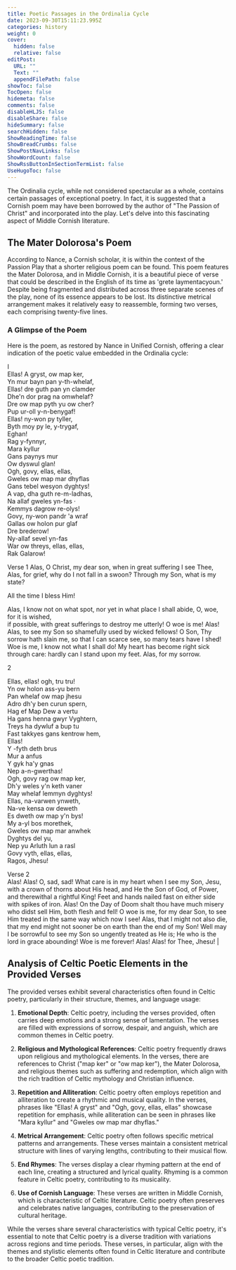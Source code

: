 ```yaml
---
title: Poetic Passages in the Ordinalia Cycle
date: 2023-09-30T15:11:23.995Z
categories: history
weight: 0
cover:
  hidden: false
  relative: false
editPost:
  URL: ""
  Text: ""
  appendFilePath: false
showToc: false
TocOpen: false
hidemeta: false
comments: false
disableHLJS: false
disableShare: false
hideSummary: false
searchHidden: false
ShowReadingTime: false
ShowBreadCrumbs: false
ShowPostNavLinks: false
ShowWordCount: false
ShowRssButtonInSectionTermList: false
UseHugoToc: false
---
```


The Ordinalia cycle, while not considered spectacular as a whole, contains certain passages of exceptional poetry. In fact, it is suggested that a Cornish poem may have been borrowed by the author of "The Passion of Christ" and incorporated into the play. Let's delve into this fascinating aspect of Middle Cornish literature.

## The Mater Dolorosa's Poem

According to Nance, a Cornish scholar, it is within the context of the Passion Play that a shorter religious poem can be found. This poem features the Mater Dolorosa, and in Middle Cornish, it is a beautiful piece of verse that could be described in the English of its time as 'grete laymentacyoun.' Despite being fragmented and distributed across three separate scenes of the play, none of its essence appears to be lost. Its distinctive metrical arrangement makes it relatively easy to reassemble, forming two verses, each comprising twenty-five lines.

### A Glimpse of the Poem

Here is the poem, as restored by Nance in Unified Cornish, offering a clear indication of the poetic value embedded in the Ordinalia cycle:

I  
Ellas! A gryst, ow map ker,  
Yn mur bayn pan y-th-whelaf,  
Ellas! dre guth pan yn clamder  
Dhe'n dor prag na omwhelaf?  
Dre ow map pyth yu ow cher?  
Pup ur-oll y-n-benygaf!  
Ellas! ny-won py tyller,  
Byth moy py le, y-trygaf,  
Eghan!  
Rag y-fynnyr,  
Mara kyllur  
Gans paynys mur  
Ow dyswul glan!  
Ogh, govy, ellas, ellas,  
Gweles ow map mar dhyflas  
Gans tebel wesyon dyghtys!  
A vap, dha guth re-m-ladhas,  
Na allaf gweles yn-fas ·  
Kemmys dagrow re-olys!  
Govy, ny-won pandr 'a wraf  
Gallas ow holon pur glaf  
Dre brederow!  
Ny-allaf sevel yn-fas  
War ow threys, ellas, ellas,  
Rak Galarow!  

Verse 1
Alas, O Christ, my dear son, 
when in great suffering I see Thee,
Alas, for grief, why do I not fall in a swoon? 
Through my Son, what is my state?

All the time I bless Him!

Alas, I know not on what spot, 
nor yet in what place I shall abide,
O, woe,  
for it is wished,  
if possible, with great sufferings to destroy me utterly!
O woe is me!  Alas! Alas, to see my Son so shamefully used by wicked fellows!
O Son, Thy sorrow hath slain me, so that I can scarce see, so many tears have I shed!
Woe is me, I know not what I shall do!
My heart has become right sick through care: hardly can I stand upon my feet.
Alas, for my sorrow.


2  


Ellas, ellas! ogh, tru tru!  
Yn ow holon ass-yu bern  
Pan whelaf ow map jhesu  
Adro dh'y ben curun spern,  
Hag ef Map Dew a vertu  
Ha gans henna gwyr Vyghtern,  
Treys ha dywluf a bup tu  
Fast takkyes gans kentrow hem,  
Ellas!  
Y -fyth deth brus  
Mur a anfus  
Y gyk ha'y gnas  
Nep a-n-gwerthas!  
Ogh, govy rag ow map ker,  
Dh'y weles y'n keth vaner  
May whelaf lemmyn dyghtys!  
Ellas, na-varwen ynweth,  
Na-ve kensa ow deweth  
Es dweth ow map y'n bys!  
My a-yl bos morethek,  
Gweles ow map mar anwhek  
Dyghtys del yu,  
Nep yu Arluth lun a rasl  
Govy vyth, ellas, ellas,  
Ragos, Jhesu!  




Verse 2  
Alas! Alas! O, sad, sad! 
What care is in my heart
when I see my Son, Jesu, 
with a crown of thorns about His head,
and He the Son of God, of Power, 
and therewithal a rightful King! 
Feet and hands nailed fast on either side with spikes of iron. 
Alas! On the Day of Doom shalt thou have much misery
who didst sell Him, 
both flesh and fell! 
O woe is me, for my
dear Son, to see Him treated in the same way which now I see!
Alas, that I might not also die, 
that my end might not sooner
be on earth than the end of my Son! 
Well may I be sorrowful
to see my Son so ungently treated as He is; He who is the lord
in grace abounding! 
Woe is me forever! Alas! Alas! 
for Thee, Jhesu!                       |


## Analysis of Celtic Poetic Elements in the Provided Verses

The provided verses exhibit several characteristics often found in Celtic poetry, particularly in their structure, themes, and language usage:

1. **Emotional Depth**: Celtic poetry, including the verses provided, often carries deep emotions and a strong sense of lamentation. The verses are filled with expressions of sorrow, despair, and anguish, which are common themes in Celtic poetry.

2. **Religious and Mythological References**: Celtic poetry frequently draws upon religious and mythological elements. In the verses, there are references to Christ ("map ker" or "ow map ker"), the Mater Dolorosa, and religious themes such as suffering and redemption, which align with the rich tradition of Celtic mythology and Christian influence.

3. **Repetition and Alliteration**: Celtic poetry often employs repetition and alliteration to create a rhythmic and musical quality. In the verses, phrases like "Ellas! A gryst" and "Ogh, govy, ellas, ellas" showcase repetition for emphasis, while alliteration can be seen in phrases like "Mara kyllur" and "Gweles ow map mar dhyflas."

4. **Metrical Arrangement**: Celtic poetry often follows specific metrical patterns and arrangements. These verses maintain a consistent metrical structure with lines of varying lengths, contributing to their musical flow.

5. **End Rhymes**: The verses display a clear rhyming pattern at the end of each line, creating a structured and lyrical quality. Rhyming is a common feature in Celtic poetry, contributing to its musicality.

6. **Use of Cornish Language**: These verses are written in Middle Cornish, which is characteristic of Celtic literature. Celtic poetry often preserves and celebrates native languages, contributing to the preservation of cultural heritage.

While the verses share several characteristics with typical Celtic poetry, it's essential to note that Celtic poetry is a diverse tradition with variations across regions and time periods. These verses, in particular, align with the themes and stylistic elements often found in Celtic literature and contribute to the broader Celtic poetic tradition.
